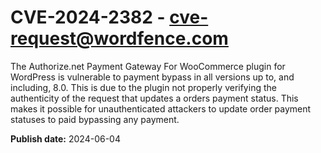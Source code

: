 # CVE-2024-2382 - cve-request@wordfence.com

The Authorize.net Payment Gateway For WooCommerce plugin for WordPress is vulnerable to payment bypass in all versions up to, and including, 8.0. This is due to the plugin not properly verifying the authenticity of the request that updates a orders payment status. This makes it possible for unauthenticated attackers to update order payment statuses to paid bypassing any payment.

**Publish date:** 2024-06-04
